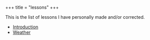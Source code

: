 +++
title = "lessons"
+++

This is the list of lessons I have personally made and/or corrected.

  - [Introduction](/user/ian/Introduction)
  - [Weather](/user/ian/Weather)
